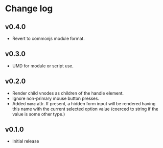 # Change log

## v0.4.0

* Revert to commonjs module format.

## v0.3.0

* UMD for module or script use.

## v0.2.0

* Render child vnodes as children of the handle element.
* Ignore non-primary mouse button presses.
* Added `name` attr. If present, a hidden form input will be rendered having this name with the current selected option value (coerced to string if the value is some other type.)

## v0.1.0

* Initial release
